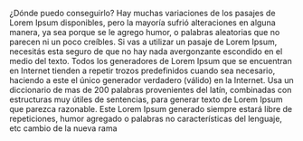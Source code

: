 ¿Dónde puedo conseguirlo?
Hay muchas variaciones de los pasajes
de Lorem Ipsum disponibles, pero la
mayoría sufrió alteraciones en
alguna manera, ya sea porque se le agrego
humor, o palabras aleatorias que no parecen
ni un poco creíbles. Si vas a utilizar
un pasaje de Lorem Ipsum, necesitás
esta seguro de que no hay nada
avergonzante escondido en el medio
del texto. Todos los generadores de
Lorem Ipsum que se encuentran en
Internet tienden a repetir trozos 
predefinidos cuando sea necesario,
haciendo a este el único generador
verdadero (válido) en la Internet.
Usa un diccionario de mas de 200
palabras provenientes del latín,
combinadas con estructuras muy útiles de
sentencias, para generar texto de Lorem
Ipsum que parezca razonable. Este Lorem
Ipsum generado siempre estará libre de
repeticiones, humor agregado o palabras no
características del lenguaje, etc
cambio de la nueva rama